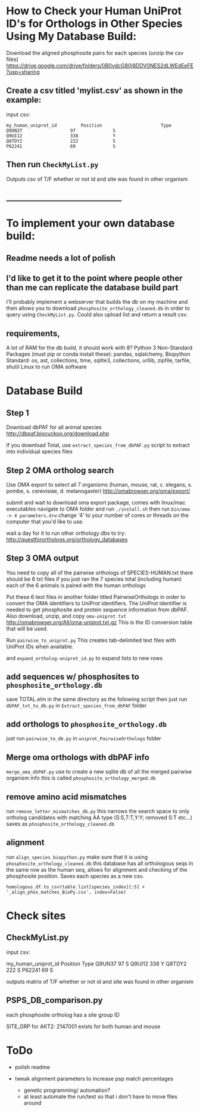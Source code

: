 # How to Check your Human UniProt ID's for Orthologs in Other Species Using My Database Build:

Download the aligned phosphosite pairs for each species (unzip the csv files)
https://drive.google.com/drive/folders/0B0vdcG80j8DDV0NES2dLWEdEeFE?usp=sharing

## Create a csv titled 'mylist.csv' as shown in the example:

input csv:
```
my_human_uniprot_id		    Position		              Type
Q9UN37					97				S
Q9UI12					338				Y
Q8TDY2					222				S
P62241					69				S
```					
## Then run `CheckMyList.py`

Outputs csv of T/F whether or not id and site was found in other organism

## _______________________________

# To implement your own database build:
## Readme needs a lot of polish
## I'd like to get it to the point where people other than me can replicate the database build part
I'll probably implement a webserver that builds the db on my machine and then allows you to download `phosphosite_orthology_cleaned.db` in order to query using `CheckMyList.py`. Could also upload list and return a result csv.

## requirements,
A lot of RAM for the db build, it should work with 8? 
Python 3
Non-Standard Packages (must pip or conda install these): pandas, sqlalchemy, Biopython
Standard: os, ast, collections, time, sqlite3, collections, urllib, zipfile, tarfile, shutil
Linux to run OMA software


# Database Build

## Step 1
Download dbPAF for all animal species
http://dbpaf.biocuckoo.org/download.php

If you download Total, use `extract_species_from_dbPAF.py` script to extract into individual species files

## Step 2 OMA ortholog search

Use OMA export to select all 7 organisms (human, mouse, rat, c. elegans, s. pombe, s. cerevisiae, d. melanogaster)
http://omabrowser.org/oma/export/

submit and wait to download oma export package, comes with linux/mac executables
navigate to OMA folder and run `./install.sh`
then run `bin/oma -n 4 parameters.drw`
change '4' to your number of cores or threads on the computer that you'd like to use.

wait a day for it to run
other orthology dbs to try: http://questfororthologs.org/orthology_databases


## Step 3 OMA output

You need to copy all of the pairwise orthologs of SPECIES-HUMAN.txt
there should be 6 txt files if you just ran the 7 species total (including human)
each of the 6 animals is paired with the human orthologs

Put these 6 text files in another folder titled PairwiseOrthologs in order to convert the OMA identifiers to UniProt identifiers. The UniProt identifier is needed to get phosphosite and protein sequence information from dbPAF.
Also download, unzip, and copy `oma-uniprot.txt`  http://omabrowser.org/All/oma-uniprot.txt.gz
This is the ID conversion table that will be used.

Run `pairwise_to_uniprot.py`
This creates tab-delimited text files with UniProt IDs when available.

and `expand_ortholog-uniprot_id.py` to expand lists to new rows

## add sequences w/ phosphosites to `phosphosite_orthology.db`
save TOTAL.elm in the same directory as the following script then
just run `dbPAF_txt_to_db.py` in `Extract_species_from_dbPAF` folder


## add orthologs to `phosphosite_orthology.db`

just run `pairwise_to_db.py` in `uniprot_PairwiseOrthologs` folder


## Merge oma orthologs with dbPAF info
`merge_oma_dbPAF.py`
use to create a new sqlite db of all the merged pairwise organism info
this is called `phosphosite_orthology_merged.db`


## remove amino acid mismatches
run `remove_letter_mismatches_db.py` this narrows the search space to only ortholog candidates with matching AA type (S:S,T:T,Y:Y; removed S:T etc...)
saves as `phosphosite_orthology_cleaned.db`


## alignment

run `align_species_biopython.py`
make sure that it is using `phosphosite_orthology_cleaned.db`
this database has all orthologous seqs in the same row as the human seq, allows for alignment and checking of the
phosphosite position. Saves each species as a new csv.

`homologous_df.to_csv(table_list[species_index][:5] + '_align_phos_matches_BioPy.csv', index=False)`



# Check sites

## CheckMyList.py

input csv:

my_human_uniprot_id		Position		Type
Q9UN37					97				S
Q9UI12					338				Y
Q8TDY2					222				S
P62241					69				S


outputs matrix of T/F whether or not id and site was found in other organism



## PSPS_DB_comparison.py
each phosphosite ortholog has a site group ID

SITE_GRP for AKT2:  2147001
exists for both human and mouse



# ToDo

- polish readme 

- tweak alignment parameters to increase psp match percentages
    - genetic programming/ automation?
	- at least automate the run/test so that i don't have to move files around
